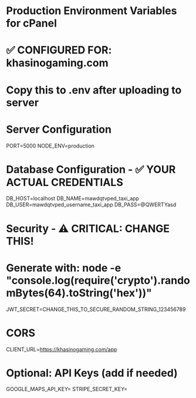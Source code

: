 # Production Environment Variables for cPanel
# ✅ CONFIGURED FOR: khasinogaming.com
# Copy this to .env after uploading to server

# Server Configuration
PORT=5000
NODE_ENV=production

# Database Configuration - ✅ YOUR ACTUAL CREDENTIALS
DB_HOST=localhost
DB_NAME=mawdqtvped_taxi_app
DB_USER=mawdqtvped_username_taxi_app
DB_PASS=@QWERTYasd

# Security - ⚠️ CRITICAL: CHANGE THIS!
# Generate with: node -e "console.log(require('crypto').randomBytes(64).toString('hex'))"
JWT_SECRET=CHANGE_THIS_TO_SECURE_RANDOM_STRING_123456789

# CORS
CLIENT_URL=https://khasinogaming.com/app

# Optional: API Keys (add if needed)
GOOGLE_MAPS_API_KEY=
STRIPE_SECRET_KEY=

